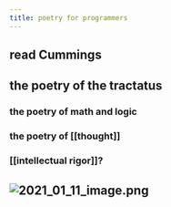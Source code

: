 ```yaml
---
title: poetry for programmers
---
```


## read Cummings
## the poetry of the tractatus
### the poetry of math and logic
### the poetry of [[thought]]
### [[intellectual rigor]]?
## ![2021_01_11_image.png](https://cdn.logseq.com/%2F76a092ee-fea0-471d-ac53-7ca67ccd9f8e8fb4f5d2-0f9f-4e3d-869c-2b89af2f26fd2021_01_11_image.png?Expires=4764007268&Signature=DxnECgrWWWzlccBUg0cIdcACxnsp1OoYJrykgRf5lGHPIG4RmBBCnxx2qPYIINZRlMIDdZ1Zu4QPKt4bGjstugsb9k~iJax8zyvDD94gXgKvPOF4xlk8Dms1i2TY3y8FT-U5qXjEz~C-4Y5PY5O-oqdVk1Os88ME~3oLuc4TcMrrbS5FkXlJOI2KO8Cp-Bs4EPJcJz4lH6t7MqfVn-N6Q2OfeLOHmMZf8FZ~sFn6p1u7-SBTw783ycqeBjXveoMJZGxSqPPyqpYVKYme5bfgKxDWUWgzc7fT4SRNLAD58618WloDtnBtr8FaZ4HuFUfxtovLi3edprFBB5xpBMf7XQ__&Key-Pair-Id=APKAJE5CCD6X7MP6PTEA)
